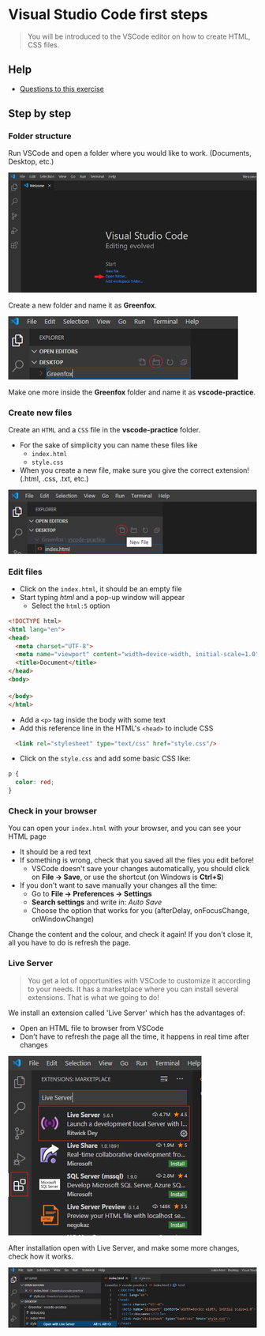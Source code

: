 # Visual Studio Code first steps

> You will be introduced to the VSCode editor on how to create HTML, CSS files.

## Help

- [Questions to this exercise](https://stackoverflow.com/c/greenfoxacademy/questions/tagged/#)

## Step by step

### Folder structure

Run VSCode and open a folder where you would like to work. (Documents, Desktop, etc.)

![open folder](./../assets/vscode-firststeps/vscode-openfolder.png)

Create a new folder and name it as **Greenfox**.

![create folder](./../assets/vscode-firststeps/vscode-makefolder.png)

Make one more inside the **Greenfox** folder and name it as **vscode-practice**.

### Create new files

Create an `HTML` and a `CSS` file in the **vscode-practice** folder.
  - For the sake of simplicity you can name these files like
    - `index.html`
    - `style.css`
  - When you create a new file, make sure you give the correct extension! (.html, .css, .txt, etc.)

![new file](./../assets/vscode-firststeps/vscode-newfile.png)

### Edit files

- Click on the `index.html`, it should be an empty file
- Start typing *html* and a pop-up window will appear
  - Select the `html:5` option

```html
<!DOCTYPE html>
<html lang="en">
<head>
  <meta charset="UTF-8">
  <meta name="viewport" content="width=device-width, initial-scale=1.0">
  <title>Document</title>
</head>
<body>
  
</body>
</html>
```
- Add a `<p>` tag inside the body with some text
- Add this reference line in the HTML's `<head>` to include CSS

```html
  <link rel="stylesheet" type="text/css" href="style.css"/>
```  
- Click on the `style.css` and add some basic CSS like:

```css
p {
  color: red;
}
```

### Check in your browser

You can open your `index.html` with your browser, and you can see your HTML page
  - It should be a red text
  - If something is wrong, check that you saved all the files you edit before!
    - VSCode doesn't save your changes automatically, you should click on **File -> Save**, or use the shortcut (on Windows is **Ctrl+S**)
  - If you don't want to save manually your changes all the time:
    - Go to **File -> Preferences -> Settings**
    - **Search settings** and write in: *Auto Save*
    - Choose the option that works for you (afterDelay, onFocusChange, onWindowChange)

Change the content and the colour, and check it again! If you don't close it, all you have to do is refresh the page.

### Live Server

> You get a lot of opportunities with VSCode to customize it according to your needs. 
> It has a marketplace where you can install several extensions.
> That is what we going to do! 

We install an extension called 'Live Server' which has the advantages of:
- Open an HTML file to browser from VSCode
- Don't have to refresh the page all the time, it happens in real time after changes

![live server](./../assets/vscode-firststeps/vscode-liveserver-install.png)

After installation open with Live Server, and make some more changes, check how it works.

![open with live server](./../assets/vscode-firststeps/vscode-liveserver2.png)